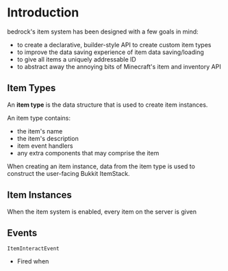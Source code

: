 # Introduction

bedrock's item system has been designed with a few goals in mind:

- to create a declarative, builder-style API to create custom item types
- to improve the data saving experience of item data saving/loading
- to give all items a uniquely addressable ID
- to abstract away the annoying bits of Minecraft's item and inventory API

## Item Types

An **item type** is the data structure that is used to create item instances.

An item type contains:

- the item's name
- the item's description
- item event handlers
- any extra components that may comprise the item

When creating an item instance, data from the item type is used to construct the user-facing Bukkit ItemStack.

## Item Instances

When the item system is enabled, every item on the server is given

## Events

`ItemInteractEvent`

- Fired when 